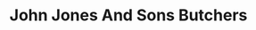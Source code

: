 ---
title: "John Jones And Sons Butchers"
url: /ruthin/john-jones-and-sons-butchers/
shop: Metzgerei
---